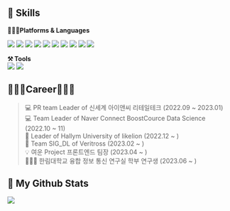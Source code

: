 

## 💪 Skills
 <b>👩🏻‍💻Platforms & Languages</b>
<p>
          <img src="https://img.shields.io/badge/Java-007396.svg?&style=flat-square&logo=Java&logoColor=white"/>
          <img src="https://img.shields.io/badge/JavaScript-F7DF1E.svg?&style=flat-square&logo=JavaScript&logoColor=white"/>
          <img src="https://img.shields.io/badge/HTML5-E34F26.svg?&style=flat-square&logo=HTML5&logoColor=white"/>
          <img src="https://img.shields.io/badge/jquery-0769AD.svg?&style=flat-square&logo=jquery&logoColor=white" />
          <img src="https://img.shields.io/badge/React-61DAFB.svg?&style=flat-square&logo=React&logoColor=white" />
          <img src="https://img.shields.io/badge/CSS3-1572B6.svg?&style=flat-square&logo=CSS3&logoColor=white"/>
          <img src="https://img.shields.io/badge/OpenCV-5C3EE8.svg?&style=flat-square&logo=OpenCV&logoColor=white"/>
          <img src="https://img.shields.io/badge/C-A8B9CC.svg?&style=flat-square&logo=C&logoColor=white"/>
          <img src="https://img.shields.io/badge/Python-3776AB.svg?&style=flat-square&logo=Python&logoColor=white" />
          <img src="https://img.shields.io/badge/pandas-150458.svg?&style=flat-square&logo=Pandas&logoColor=white" />
</p>
<p>
          <b>⚒️ Tools</b> <br>
          <img src="https://img.shields.io/badge/GitHub-181717.svg?&style=flat-square&logo=GitHub&logoColor=white"/>
          <img src="https://img.shields.io/badge/Figma-F24E1E.svg?&style=flat-square&logo=Figma&logoColor=white"/>
</p>

## 👩🏻‍💻Career👩🏻‍💻

> 💻 PR team Leader of 신세계 아이앤씨 리테일테크 (2022.09 ~ 2023.01) <br>
> 💻 Team Leader of Naver Connect BoostCource Data Science (2022.10 ~ 11)<br>
> 🦁 Leader of Hallym University of likelion (2022.12 ~ ) <br>
> 🦅 Team SIG_DL of Veritross (2023.02 ~ ) <br>
> 💡 여운 Project 프론트엔드 팀장 (2023.04 ~ )<br>
> 👩🏻‍🔬 한림대학교 융합 정보 통신 연구실 학부 연구생  (2023.06 ~ )<br>
    
## 🌈 My Github Stats

<img src="https://github-readme-stats.vercel.app/api?username=sanchaehwa&show_icons=true" />


